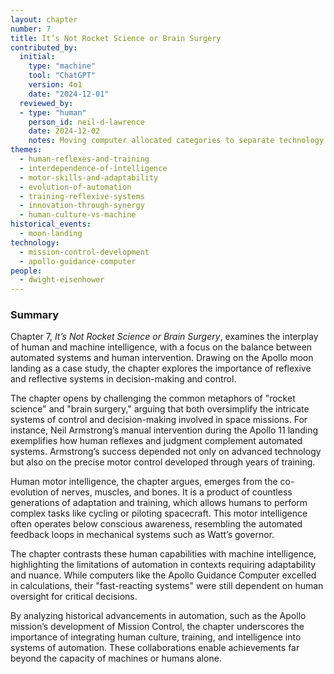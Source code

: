 ```yaml
---
layout: chapter
number: 7
title: It’s Not Rocket Science or Brain Surgery
contributed_by:
  initial:
    type: "machine"
    tool: "ChatGPT"
    version: 4o1
    date: "2024-12-01"
  reviewed_by:
  - type: "human"
    person_id: neil-d-lawrence
    date: 2024-12-02
    notes: Moving computer allocated categories to separate technology and media and to merge reflections.
themes:
  - human-reflexes-and-training
  - interdependence-of-intelligence
  - motor-skills-and-adaptability
  - evolution-of-automation
  - training-reflexive-systems
  - innovation-through-synergy
  - human-culture-vs-machine
historical_events:
  - moon-landing
technology:
  - mission-control-development
  - apollo-guidance-computer
people:
  - dwight-eisenhower
---
```


### Summary

Chapter 7, *It’s Not Rocket Science or Brain Surgery*, examines the interplay of human and machine intelligence, with a focus on the balance between automated systems and human intervention. Drawing on the Apollo moon landing as a case study, the chapter explores the importance of reflexive and reflective systems in decision-making and control.

The chapter opens by challenging the common metaphors of "rocket science" and "brain surgery," arguing that both oversimplify the intricate systems of control and decision-making involved in space missions. For instance, Neil Armstrong’s manual intervention during the Apollo 11 landing exemplifies how human reflexes and judgment complement automated systems. Armstrong’s success depended not only on advanced technology but also on the precise motor control developed through years of training.

Human motor intelligence, the chapter argues, emerges from the co-evolution of nerves, muscles, and bones. It is a product of countless generations of adaptation and training, which allows humans to perform complex tasks like cycling or piloting spacecraft. This motor intelligence often operates below conscious awareness, resembling the automated feedback loops in mechanical systems such as Watt’s governor.

The chapter contrasts these human capabilities with machine intelligence, highlighting the limitations of automation in contexts requiring adaptability and nuance. While computers like the Apollo Guidance Computer excelled in calculations, their "fast-reacting systems" were still dependent on human oversight for critical decisions.

By analyzing historical advancements in automation, such as the Apollo mission’s development of Mission Control, the chapter underscores the importance of integrating human culture, training, and intelligence into systems of automation. These collaborations enable achievements far beyond the capacity of machines or humans alone.
